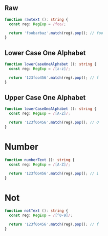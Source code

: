 ## Raw
```typescript
function rawtext (): string {
  const reg: RegExp = /foo/;

  return 'foobarbaz'.match(reg).pop(); // foo
}
```

## Lower Case One Alphabet
```typescript
function lowerCaseOneAlphabet (): string {
  const reg: RegExp = /[a-z]/;

  return '123foo456'.match(reg).pop(); // f
}
```

## Upper Case One Alphabet
```typescript
function lowerCaseOneAlphabet (): string {
  const reg: RegExp = /[A-Z]/;

  return '123fOo456'.match(reg).pop(); // O
}
```

# Number
```typescript
function numberText (): string {
  const reg: RegExp = /[A-Z]/;

  return '123fOo456'.match(reg).pop(); // 1
}
```

# Not
```typescript
function notText (): string {
  const reg: RegExp = /[^0-9]/;

  return '123fOo456'.match(reg).pop(); // f
}
```
